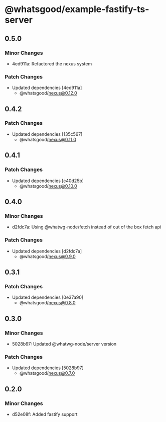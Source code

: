 # @whatsgood/example-fastify-ts-server

## 0.5.0

### Minor Changes

- 4ed911a: Refactored the nexus system

### Patch Changes

- Updated dependencies [4ed911a]
  - @whatsgood/nexus@0.12.0

## 0.4.2

### Patch Changes

- Updated dependencies [135c567]
  - @whatsgood/nexus@0.11.0

## 0.4.1

### Patch Changes

- Updated dependencies [c40d25b]
  - @whatsgood/nexus@0.10.0

## 0.4.0

### Minor Changes

- d2fdc7a: Using @whatwg-node/fetch instead of out of the box fetch api

### Patch Changes

- Updated dependencies [d2fdc7a]
  - @whatsgood/nexus@0.9.0

## 0.3.1

### Patch Changes

- Updated dependencies [0e37a90]
  - @whatsgood/nexus@0.8.0

## 0.3.0

### Minor Changes

- 5028b97: Updated @whatwg-node/server version

### Patch Changes

- Updated dependencies [5028b97]
  - @whatsgood/nexus@0.7.0

## 0.2.0

### Minor Changes

- d52e08f: Added fastify support
